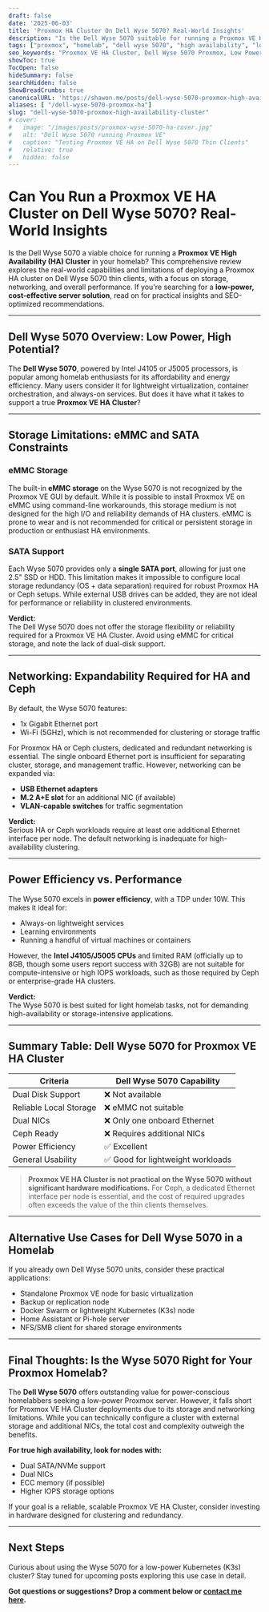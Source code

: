 ```yaml
---
draft: false
date: '2025-06-03'
title: 'Proxmox HA Cluster On Dell Wyse 5070? Real-World Insights'
description: "Is the Dell Wyse 5070 suitable for running a Proxmox VE High Availability cluster? Here’s a practical evaluation covering storage, networking, and performance considerations for your homelab."
tags: ["proxmox", "homelab", "dell wyse 5070", "high availability", "low power server"]
seo_keywords: "Proxmox VE HA Cluster, Dell Wyse 5070 Proxmox, Low Power Homelab Server, Proxmox Thin Client Setup, Sharfuddin Shawon"
showToc: true
TocOpen: false
hideSummary: false
searchHidden: false
ShowBreadCrumbs: true
canonicalURL: 'https://shawon.me/posts/dell-wyse-5070-proxmox-high-availability-cluster'
aliases: [ "/dell-wyse-5070-proxmox-ha"]
slug: "dell-wyse-5070-proxmox-high-availability-cluster"
# cover:
#   image: "/images/posts/proxmox-wyse-5070-ha-cover.jpg"
#   alt: "Dell Wyse 5070 running Proxmox VE"
#   caption: "Testing Proxmox VE HA on Dell Wyse 5070 Thin Clients"
#   relative: true
#   hidden: false
---
```


# Can You Run a Proxmox VE HA Cluster on Dell Wyse 5070? Real-World Insights

Is the Dell Wyse 5070 a viable choice for running a **Proxmox VE High Availability (HA) Cluster** in your homelab? This comprehensive review explores the real-world capabilities and limitations of deploying a Proxmox HA cluster on Dell Wyse 5070 thin clients, with a focus on storage, networking, and overall performance. If you're searching for a **low-power, cost-effective server solution**, read on for practical insights and SEO-optimized recommendations.

---

## Dell Wyse 5070 Overview: Low Power, High Potential?

The **Dell Wyse 5070**, powered by Intel J4105 or J5005 processors, is popular among homelab enthusiasts for its affordability and energy efficiency. Many users consider it for lightweight virtualization, container orchestration, and always-on services. But does it have what it takes to support a true **Proxmox VE HA Cluster**?

---

## Storage Limitations: eMMC and SATA Constraints

### eMMC Storage

The built-in **eMMC storage** on the Wyse 5070 is not recognized by the Proxmox VE GUI by default. While it is possible to install Proxmox VE on eMMC using command-line workarounds, this storage medium is not designed for the high I/O and reliability demands of HA clusters. eMMC is prone to wear and is not recommended for critical or persistent storage in production or enthusiast HA environments.

### SATA Support

Each Wyse 5070 provides only a **single SATA port**, allowing for just one 2.5" SSD or HDD. This limitation makes it impossible to configure local storage redundancy (OS + data separation) required for robust Proxmox HA or Ceph setups. While external USB drives can be added, they are not ideal for performance or reliability in clustered environments.

**Verdict:**  
The Dell Wyse 5070 does not offer the storage flexibility or reliability required for a Proxmox VE HA Cluster. Avoid using eMMC for critical storage, and note the lack of dual-disk support.

---

## Networking: Expandability Required for HA and Ceph

By default, the Wyse 5070 features:

- 1x Gigabit Ethernet port
- Wi-Fi (5GHz), which is not recommended for clustering or storage traffic

For Proxmox HA or Ceph clusters, dedicated and redundant networking is essential. The single onboard Ethernet port is insufficient for separating cluster, storage, and management traffic. However, networking can be expanded via:

- **USB Ethernet adapters**
- **M.2 A+E slot** for an additional NIC (if available)
- **VLAN-capable switches** for traffic segmentation

**Verdict:**  
Serious HA or Ceph workloads require at least one additional Ethernet interface per node. The default networking is inadequate for high-availability clustering.

---

## Power Efficiency vs. Performance

The Wyse 5070 excels in **power efficiency**, with a TDP under 10W. This makes it ideal for:

- Always-on lightweight services
- Learning environments
- Running a handful of virtual machines or containers

However, the **Intel J4105/J5005 CPUs** and limited RAM (officially up to 8GB, though some users report success with 32GB) are not suitable for compute-intensive or high IOPS workloads, such as those required by Ceph or enterprise-grade HA clusters.

**Verdict:**  
The Wyse 5070 is best suited for light homelab tasks, not for demanding high-availability or storage-intensive applications.

---

## Summary Table: Dell Wyse 5070 for Proxmox VE HA Cluster

| Criteria                 | Dell Wyse 5070 Capability         |
|--------------------------|-----------------------------------|
| Dual Disk Support        | ❌ Not available                   |
| Reliable Local Storage   | ❌ eMMC not suitable               |
| Dual NICs                | ❌ Only one onboard Ethernet       |
| Ceph Ready               | ❌ Requires additional NICs        |
| Power Efficiency         | ✅ Excellent                       |
| General Usability        | ✅ Good for lightweight workloads  |

> **Proxmox VE HA Cluster is not practical on the Wyse 5070 without significant hardware modifications.** For Ceph, a dedicated Ethernet interface per node is essential, and the cost of required upgrades often exceeds the value of the thin clients themselves.

---

## Alternative Use Cases for Dell Wyse 5070 in a Homelab

If you already own Dell Wyse 5070 units, consider these practical applications:

- Standalone Proxmox VE node for basic virtualization
- Backup or replication node
- Docker Swarm or lightweight Kubernetes (K3s) node
- Home Assistant or Pi-hole server
- NFS/SMB client for shared storage environments

---

## Final Thoughts: Is the Wyse 5070 Right for Your Proxmox Homelab?

The **Dell Wyse 5070** offers outstanding value for power-conscious homelabbers seeking a low-power Proxmox server. However, it falls short for Proxmox VE HA Cluster deployments due to its storage and networking limitations. While you can technically configure a cluster with external storage and additional NICs, the total cost and complexity outweigh the benefits.

**For true high availability, look for nodes with:**

- Dual SATA/NVMe support
- Dual NICs
- ECC memory (if possible)
- Higher IOPS storage options

If your goal is a reliable, scalable Proxmox VE HA Cluster, consider investing in hardware designed for clustering and redundancy.

---

## Next Steps

Curious about using the Wyse 5070 for a low-power Kubernetes (K3s) cluster? Stay tuned for upcoming posts exploring this use case in detail.

**Got questions or suggestions? Drop a comment below or [contact me here](/contact).**
